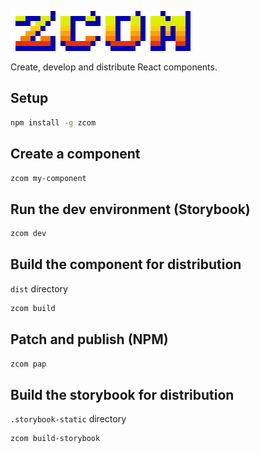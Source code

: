 ![](img/zcom.png)

Create, develop and distribute React components.

## Setup
```bash
npm install -g zcom
```

## Create a component
```bash
zcom my-component
```

## Run the dev environment (Storybook)
```bash
zcom dev
```

## Build the component for distribution
`dist` directory

```bash
zcom build
```

## Patch and publish (NPM)
```bash
zcom pap
```

## Build the storybook for distribution
`.storybook-static` directory

```bash
zcom build-storybook
```
